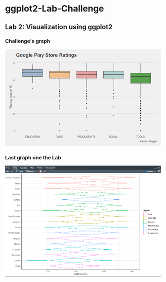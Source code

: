 # ggplot2-Lab-Challenge

## Lab 2: Visualization using ggplot2

### Challenge's graph

![alt text](https://github.com/Naaimaben/ggplot2-Lab-Challenge/blob/master/ChallengeGraph.png)

### Last graph one the Lab

![alt text](https://github.com/Naaimaben/ggplot2-Lab-Challenge/blob/master/grapheLab1.PNG)
